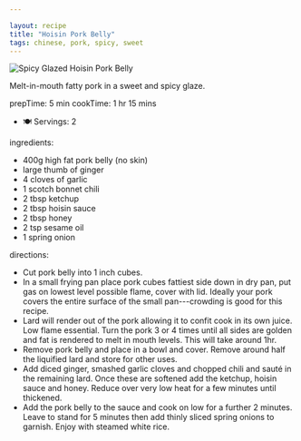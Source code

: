 ```yaml
---

layout: recipe
title: "Hoisin Pork Belly"
tags: chinese, pork, spicy, sweet
---
```


![Spicy Glazed Hoisin Pork Belly](/recipes/pix/hoisin-pork-belly.webp)

Melt-in-mouth fatty pork in a sweet and spicy glaze.

prepTime: 5 min
cookTime: 1 hr 15 mins
- 🍽  Servings: 2

ingredients:
- 400g high fat pork belly (no skin)
- large thumb of ginger
- 4 cloves of garlic
- 1 scotch bonnet chili
- 2 tbsp ketchup
- 2 tbsp hoisin sauce
- 2 tbsp honey
- 2 tsp sesame oil
- 1 spring onion

directions:
- Cut pork belly into 1 inch cubes.
- In a small frying pan place pork cubes fattiest side down in dry pan, put gas on lowest level possible flame, cover with lid. Ideally your pork covers the entire surface of the small pan---crowding is good for this recipe.
- Lard will render out of the pork allowing it to confit cook in its own juice. Low flame essential. Turn the pork 3 or 4 times until all sides are golden and fat is rendered to melt in mouth levels. This will take around 1hr.
- Remove pork belly and place in a bowl and cover. Remove around half the liquified lard and store for other uses.
- Add diced ginger, smashed garlic cloves and chopped chili and sauté in the remaining lard. Once these are softened add the ketchup, hoisin sauce and honey. Reduce over very low heat for a few minutes until thickened.
- Add the pork belly to the sauce and cook on low for a further 2 minutes. Leave to stand for 5 minutes then add thinly sliced spring onions to garnish. Enjoy with steamed white rice.
